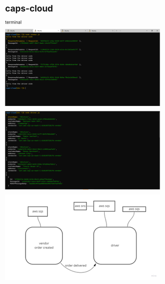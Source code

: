 # caps-cloud

terminal

![vendor terminal](vendor.PNG)

![driver terminal](driver.PNG)

![driver terminal](caps.jpg)
